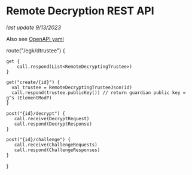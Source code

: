 # Remote Decryption REST API

_last update 9/13/2023_

Also see [OpenAPI yaml](../decryptingtrustee/src/main/resources/openapi/documentation.yaml)


route("/egk/dtrustee") {

    get {
        call.respond(List<RemoteDecryptingTrustee>)
    }

    get("create/{id}") {
      val trustee = RemoteDecryptingTrusteeJson(id)
      call.respond(trustee.publicKey()) // return guardian public key = g^s (ElementModP)
    }
    
    post("{id}/decrypt") {
       call.receive(DecryptRequest)
       call.respond(DecryptResponse)
    }

    post("{id}/challenge") {
       call.receive(ChallengeRequests)
       call.respond(ChallengeResponses)
    }
}